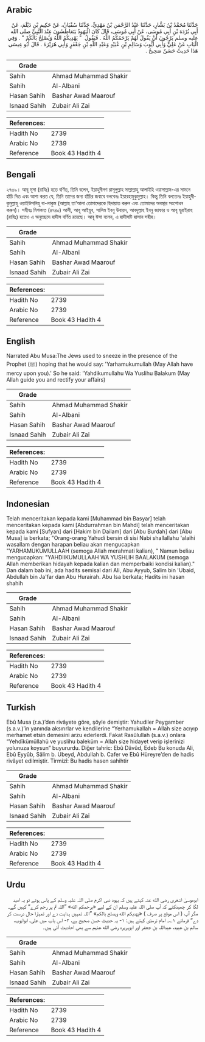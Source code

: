 ## Arabic


<div dir="rtl" lang="ar" style={{fontSize:'larger',backgroundColor:'#f8f9fa',padding:20}}>
حَدَّثَنَا مُحَمَّدُ بْنُ بَشَّارٍ، حَدَّثَنَا عَبْدُ الرَّحْمَنِ بْنُ مَهْدِيٍّ، حَدَّثَنَا سُفْيَانُ، عَنْ حَكِيمِ بْنِ دَيْلَمَ، عَنْ أَبِي بُرْدَةَ بْنِ أَبِي مُوسَى، عَنْ أَبِي مُوسَى، قَالَ كَانَ الْيَهُودُ يَتَعَاطَسُونَ عِنْدَ النَّبِيِّ صلى الله عليه وسلم يَرْجُونَ أَنْ يَقُولَ لَهُمْ يَرْحَمُكُمُ اللَّهُ ‏.‏ فَيَقُولُ ‏ "‏ يَهْدِيكُمُ اللَّهُ وَيُصْلِحُ بَالَكُمْ ‏"‏ ‏.‏ وَفِي الْبَابِ عَنْ عَلِيٍّ وَأَبِي أَيُّوبَ وَسَالِمِ بْنِ عُبَيْدٍ وَعَبْدِ اللَّهِ بْنِ جَعْفَرٍ وَأَبِي هُرَيْرَةَ ‏.‏ قَالَ أَبُو عِيسَى هَذَا حَدِيثٌ حَسَنٌ صَحِيحٌ ‏.‏
</div>
<div style={{backgroundColor:'#f8f9fa',padding:20, marginBottom: 10}}><table> <thead> <tr> <th>Grade</th> <th></th> </tr> </thead> <tbody> <tr><td>Sahih</td><td>Ahmad Muhammad Shakir</td></tr><tr><td>Sahih</td><td>Al-Albani</td></tr><tr><td>Hasan Sahih</td><td>Bashar Awad Maarouf</td></tr><tr><td>Isnaad Sahih</td><td>Zubair Ali Zai</td></tr></tbody></table><table> <thead> <tr> <th>References:</th> <th></th> </tr> </thead> <tbody><tr><td>Hadith No</td><td>2739</td></tr><tr><td>Arabic No</td><td>2739</td></tr><tr><td>Reference</td><td>Book 43 Hadith 4</td></tr></tbody></table></div>

## Bengali


<div dir="ltr" lang="bn" style={{fontSize:'larger',backgroundColor:'#f8f9fa',padding:20}}>
২৭৩৯। আবূ মূসা (রাযিঃ) হতে বর্ণিত, তিনি বলেন, ইয়াহুদীগণ রাসূলুল্লাহ সাল্লাল্লাহু আলাইহি ওয়াসাল্লাম-এর সামনে হাঁচি দিত এবং আশা করত যে, তিনি তাদের জন্য হাঁচির জবাবে বলবেনঃ ইয়ারহামুকুমুল্লাহ। কিন্তু তিনি বলতেনঃ ইয়াহুদীকুমুল্লাহু ওয়াইউসলিহু বা-লাকুম (আল্লাহ তা'আলা তোমাদেরকে হিদায়াত করুন এবং তোমাদের অবস্থার সংশোধন করুন)। সহীহঃ মিশকাত (৪৭৪০) আলী, আবূ আইয়ুব, সালিম ইবনু উবায়দ, আবদুল্লাহ ইবনু জাফার ও আবূ হুরাইরাহ (রাযিঃ) হতেও এ অনুচ্ছেদে হাদীস বর্ণিত রয়েছে। আবূ ঈসা বলেন, এ হাদীসটি হাসান সহীহ।
</div>
<div style={{backgroundColor:'#f8f9fa',padding:20, marginBottom: 10}}><table> <thead> <tr> <th>Grade</th> <th></th> </tr> </thead> <tbody> <tr><td>Sahih</td><td>Ahmad Muhammad Shakir</td></tr><tr><td>Sahih</td><td>Al-Albani</td></tr><tr><td>Hasan Sahih</td><td>Bashar Awad Maarouf</td></tr><tr><td>Isnaad Sahih</td><td>Zubair Ali Zai</td></tr></tbody></table><table> <thead> <tr> <th>References:</th> <th></th> </tr> </thead> <tbody><tr><td>Hadith No</td><td>2739</td></tr><tr><td>Arabic No</td><td>2739</td></tr><tr><td>Reference</td><td>Book 43 Hadith 4</td></tr></tbody></table></div>

## English


<div dir="ltr" lang="en" style={{fontSize:'larger',backgroundColor:'#f8f9fa',padding:20}}>
Narrated Abu Musa:The Jews used to sneeze in the presence of the Prophet (ﷺ) hoping that he would say: 'Yarhamukumullah (May Allah have mercy upon you).' So he said: 'Yahdikumullahu Wa Yuslihu Balakum (May Allah guide you and rectify your affairs)
</div>
<div style={{backgroundColor:'#f8f9fa',padding:20, marginBottom: 10}}><table> <thead> <tr> <th>Grade</th> <th></th> </tr> </thead> <tbody> <tr><td>Sahih</td><td>Ahmad Muhammad Shakir</td></tr><tr><td>Sahih</td><td>Al-Albani</td></tr><tr><td>Hasan Sahih</td><td>Bashar Awad Maarouf</td></tr><tr><td>Isnaad Sahih</td><td>Zubair Ali Zai</td></tr></tbody></table><table> <thead> <tr> <th>References:</th> <th></th> </tr> </thead> <tbody><tr><td>Hadith No</td><td>2739</td></tr><tr><td>Arabic No</td><td>2739</td></tr><tr><td>Reference</td><td>Book 43 Hadith 4</td></tr></tbody></table></div>

## Indonesian


<div dir="ltr" lang="id" style={{fontSize:'larger',backgroundColor:'#f8f9fa',padding:20}}>
Telah menceritakan kepada kami [Muhammad bin Basyar] telah menceritakan kepada kami [Abdurrahman bin Mahdi] telah menceritakan kepada kami [Sufyan] dari [Hakim bin Dailam] dari [Abu Burdah] dari [Abu Musa] ia berkata; "Orang-orang Yahudi bersin di sisi Nabi shallallahu 'alaihi wasallam dengan harapan beliau akan mengucapkan "YARHAMUKUMULLAAH (semoga Allah merahmati kalian), " Namun beliau mengucapkan: "YAHDIIKUMULLAAH WA YUSHLIH BAALAKUM (semoga Allah memberikan hidayah kepada kalian dan memperbaiki kondisi kalian)." Dan dalam bab ini, ada hadits semisal dari Ali, Abu Ayyub, Salim bin 'Ubaid, Abdullah bin Ja'far dan Abu Hurairah. Abu Isa berkata; Hadits ini hasan shahih
</div>
<div style={{backgroundColor:'#f8f9fa',padding:20, marginBottom: 10}}><table> <thead> <tr> <th>Grade</th> <th></th> </tr> </thead> <tbody> <tr><td>Sahih</td><td>Ahmad Muhammad Shakir</td></tr><tr><td>Sahih</td><td>Al-Albani</td></tr><tr><td>Hasan Sahih</td><td>Bashar Awad Maarouf</td></tr><tr><td>Isnaad Sahih</td><td>Zubair Ali Zai</td></tr></tbody></table><table> <thead> <tr> <th>References:</th> <th></th> </tr> </thead> <tbody><tr><td>Hadith No</td><td>2739</td></tr><tr><td>Arabic No</td><td>2739</td></tr><tr><td>Reference</td><td>Book 43 Hadith 4</td></tr></tbody></table></div>

## Turkish


<div dir="ltr" lang="tr" style={{fontSize:'larger',backgroundColor:'#f8f9fa',padding:20}}>
Ebû Musa (r.a.)’den rivâyete göre, şöyle demiştir: Yahudiler Peygamber (s.a.v.)’in yanında aksırırlar ve kendilerine “Yerhamukallah = Allah size acıyıp merhamet etsin demesini arzu ederlerdi. Fakat Rasûlullah (s.a.v.) onlara “Yehdîkümüllahü ve yuslihu baleküm = Allah size hidayet verip işlerinizi yolunuza koysun” buyururdu. Diğer tahric: Ebû Dâvûd, Edeb Bu konuda Ali, Ebû Eyyûb, Sâlim b. Ubeyd, Abdullah b. Cafer ve Ebû Hüreyre’den de hadis rivâyet edilmiştir. Tirmizî: Bu hadis hasen sahihtir
</div>
<div style={{backgroundColor:'#f8f9fa',padding:20, marginBottom: 10}}><table> <thead> <tr> <th>Grade</th> <th></th> </tr> </thead> <tbody> <tr><td>Sahih</td><td>Ahmad Muhammad Shakir</td></tr><tr><td>Sahih</td><td>Al-Albani</td></tr><tr><td>Hasan Sahih</td><td>Bashar Awad Maarouf</td></tr><tr><td>Isnaad Sahih</td><td>Zubair Ali Zai</td></tr></tbody></table><table> <thead> <tr> <th>References:</th> <th></th> </tr> </thead> <tbody><tr><td>Hadith No</td><td>2739</td></tr><tr><td>Arabic No</td><td>2739</td></tr><tr><td>Reference</td><td>Book 43 Hadith 4</td></tr></tbody></table></div>

## Urdu


<div dir="rtl" lang="ur" style={{fontSize:'larger',backgroundColor:'#f8f9fa',padding:20}}>
ابوموسیٰ اشعری رضی الله عنہ کہتے ہیں کہ یہود نبی اکرم صلی اللہ علیہ وسلم کے پاس ہوتے تو یہ امید لگا کر چھینکتے کہ آپ صلی اللہ علیہ وسلم ان کے لیے «يرحمكم الله» ”اللہ تم پر رحم کرے“ کہیں گے۔ مگر آپ ( اس موقع پر صرف ) «يهديكم الله ويصلح بالكم» ”اللہ تمہیں ہدایت دے اور تمہارا حال درست کر دے“ فرماتے ۱؎۔ امام ترمذی کہتے ہیں: ۱- یہ حدیث حسن صحیح ہے، ۲- اس باب میں علی، ابوایوب، سالم بن عبید، عبداللہ بن جعفر اور ابوہریرہ رضی الله عنہم سے بھی احادیث آئی ہیں۔
</div>
<div style={{backgroundColor:'#f8f9fa',padding:20, marginBottom: 10}}><table> <thead> <tr> <th>Grade</th> <th></th> </tr> </thead> <tbody> <tr><td>Sahih</td><td>Ahmad Muhammad Shakir</td></tr><tr><td>Sahih</td><td>Al-Albani</td></tr><tr><td>Hasan Sahih</td><td>Bashar Awad Maarouf</td></tr><tr><td>Isnaad Sahih</td><td>Zubair Ali Zai</td></tr></tbody></table><table> <thead> <tr> <th>References:</th> <th></th> </tr> </thead> <tbody><tr><td>Hadith No</td><td>2739</td></tr><tr><td>Arabic No</td><td>2739</td></tr><tr><td>Reference</td><td>Book 43 Hadith 4</td></tr></tbody></table></div>